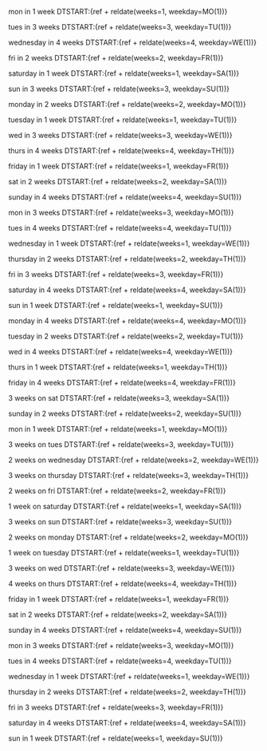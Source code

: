 mon in 1 week
DTSTART:{ref + reldate(weeks=1, weekday=MO(1))}

tues in 3 weeks
DTSTART:{ref + reldate(weeks=3, weekday=TU(1))}

wednesday in 4 weeks
DTSTART:{ref + reldate(weeks=4, weekday=WE(1))}

fri in 2 weeks
DTSTART:{ref + reldate(weeks=2, weekday=FR(1))}

saturday in 1 week
DTSTART:{ref + reldate(weeks=1, weekday=SA(1))}

sun in 3 weeks
DTSTART:{ref + reldate(weeks=3, weekday=SU(1))}

monday in 2 weeks
DTSTART:{ref + reldate(weeks=2, weekday=MO(1))}

tuesday in 1 week
DTSTART:{ref + reldate(weeks=1, weekday=TU(1))}

wed in 3 weeks
DTSTART:{ref + reldate(weeks=3, weekday=WE(1))}

thurs in 4 weeks
DTSTART:{ref + reldate(weeks=4, weekday=TH(1))}

friday in 1 week
DTSTART:{ref + reldate(weeks=1, weekday=FR(1))}

sat in 2 weeks
DTSTART:{ref + reldate(weeks=2, weekday=SA(1))}

sunday in 4 weeks
DTSTART:{ref + reldate(weeks=4, weekday=SU(1))}

mon in 3 weeks
DTSTART:{ref + reldate(weeks=3, weekday=MO(1))}

tues in 4 weeks
DTSTART:{ref + reldate(weeks=4, weekday=TU(1))}

wednesday in 1 week
DTSTART:{ref + reldate(weeks=1, weekday=WE(1))}

thursday in 2 weeks
DTSTART:{ref + reldate(weeks=2, weekday=TH(1))}

fri in 3 weeks
DTSTART:{ref + reldate(weeks=3, weekday=FR(1))}

saturday in 4 weeks
DTSTART:{ref + reldate(weeks=4, weekday=SA(1))}

sun in 1 week
DTSTART:{ref + reldate(weeks=1, weekday=SU(1))}

monday in 4 weeks
DTSTART:{ref + reldate(weeks=4, weekday=MO(1))}

tuesday in 2 weeks
DTSTART:{ref + reldate(weeks=2, weekday=TU(1))}

wed in 4 weeks
DTSTART:{ref + reldate(weeks=4, weekday=WE(1))}

thurs in 1 week
DTSTART:{ref + reldate(weeks=1, weekday=TH(1))}

friday in 4 weeks
DTSTART:{ref + reldate(weeks=4, weekday=FR(1))}

3 weeks on sat
DTSTART:{ref + reldate(weeks=3, weekday=SA(1))}

sunday in 2 weeks
DTSTART:{ref + reldate(weeks=2, weekday=SU(1))}

mon in 1 week
DTSTART:{ref + reldate(weeks=1, weekday=MO(1))}

3 weeks on tues
DTSTART:{ref + reldate(weeks=3, weekday=TU(1))}

2 weeks on wednesday
DTSTART:{ref + reldate(weeks=2, weekday=WE(1))}

3 weeks on thursday
DTSTART:{ref + reldate(weeks=3, weekday=TH(1))}

2 weeks on fri
DTSTART:{ref + reldate(weeks=2, weekday=FR(1))}

1 week on saturday
DTSTART:{ref + reldate(weeks=1, weekday=SA(1))}

3 weeks on sun
DTSTART:{ref + reldate(weeks=3, weekday=SU(1))}

2 weeks on monday
DTSTART:{ref + reldate(weeks=2, weekday=MO(1))}

1 week on tuesday
DTSTART:{ref + reldate(weeks=1, weekday=TU(1))}

3 weeks on wed
DTSTART:{ref + reldate(weeks=3, weekday=WE(1))}

4 weeks on thurs
DTSTART:{ref + reldate(weeks=4, weekday=TH(1))}

friday in 1 week
DTSTART:{ref + reldate(weeks=1, weekday=FR(1))}

sat in 2 weeks
DTSTART:{ref + reldate(weeks=2, weekday=SA(1))}

sunday in 4 weeks
DTSTART:{ref + reldate(weeks=4, weekday=SU(1))}

mon in 3 weeks
DTSTART:{ref + reldate(weeks=3, weekday=MO(1))}

tues in 4 weeks
DTSTART:{ref + reldate(weeks=4, weekday=TU(1))}

wednesday in 1 week
DTSTART:{ref + reldate(weeks=1, weekday=WE(1))}

thursday in 2 weeks
DTSTART:{ref + reldate(weeks=2, weekday=TH(1))}

fri in 3 weeks
DTSTART:{ref + reldate(weeks=3, weekday=FR(1))}

saturday in 4 weeks
DTSTART:{ref + reldate(weeks=4, weekday=SA(1))}

sun in 1 week
DTSTART:{ref + reldate(weeks=1, weekday=SU(1))}